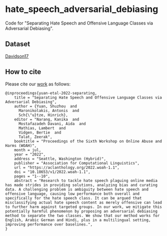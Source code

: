 # hate_speech_adversarial_debiasing
Code for "Separating Hate Speech and Offensive Language Classes via Adversarial Debiasing".

## Dataset
[Davidson17](https://github.com/ShuzhouYuan/hate-speech-and-offensive-language/tree/master/data)


## How to cite

Please cite our [work](https://aclanthology.org/2022.woah-1.1.pdf) as follows:

```
@inproceedings{yuan-etal-2022-separating,
    title = "Separating Hate Speech and Offensive Language Classes via Adversarial Debiasing",
    author = {Yuan, Shuzhou  and
      Maronikolakis, Antonis  and
      Sch{\"u}tze, Hinrich},
    editor = "Narang, Kanika  and
      Mostafazadeh Davani, Aida  and
      Mathias, Lambert  and
      Vidgen, Bertie  and
      Talat, Zeerak",
    booktitle = "Proceedings of the Sixth Workshop on Online Abuse and Harms (WOAH)",
    month = jul,
    year = "2022",
    address = "Seattle, Washington (Hybrid)",
    publisher = "Association for Computational Linguistics",
    url = "https://aclanthology.org/2022.woah-1.1",
    doi = "10.18653/v1/2022.woah-1.1",
    pages = "1--10",
    abstract = "Research to tackle hate speech plaguing online media has made strides in providing solutions, analyzing bias and curating data. A challenging problem is ambiguity between hate speech and offensive language, causing low performance both overall and specifically for the hate speech class. It can be argued that misclassifying actual hate speech content as merely offensive can lead to further harm against targeted groups. In our work, we mitigate this potentially harmful phenomenon by proposing an adversarial debiasing method to separate the two classes. We show that our method works for English, Arabic German and Hindi, plus in a multilingual setting, improving performance over baselines.",
}
```
